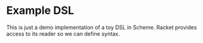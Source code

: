 Example DSL
==========

This is just a demo implementation of a toy DSL in Scheme. Racket provides access to its reader so we can define syntax.